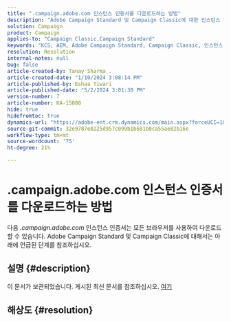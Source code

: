 ```yaml
---
title: ".campaign.adobe.com 인스턴스 인증서를 다운로드하는 방법"
description: "Adobe Campaign Standard 및 Campaign Classic에 대한 인스턴스 인증서를 다운로드하는 방법을 알아봅니다."
solution: Campaign
product: Campaign
applies-to: "Campaign Classic,Campaign Standard"
keywords: "KCS, AEM, Adobe Campaign Standard, Campaign Classic, 인스턴스 인증서, .campaign.adobe.com"
resolution: Resolution
internal-notes: null
bug: false
article-created-by: Tanay Sharma .
article-created-date: "1/10/2024 3:08:14 PM"
article-published-by: Eshaa Tiwari
article-published-date: "5/2/2024 3:01:30 PM"
version-number: 7
article-number: KA-15088
hide: true
hidefromtoc: true
dynamics-url: "https://adobe-ent.crm.dynamics.com/main.aspx?forceUCI=1&pagetype=entityrecord&etn=knowledgearticle&id=e7004411-caaf-ee11-a569-6045bd006e5a"
source-git-commit: 32e9787e8225d957c099b1b681b0ca55ae82b16e
workflow-type: tm+mt
source-wordcount: '75'
ht-degree: 21%

---
```


# .campaign.adobe.com 인스턴스 인증서를 다운로드하는 방법


다음 *.campaign.adobe.com* 인스턴스 인증서는 모든 브라우저를 사용하여 다운로드할 수 있습니다. Adobe Campaign Standard 및 Campaign Classic에 대해서는 아래에 언급된 단계를 참조하십시오.

## 설명 {#description}

이 문서가 보관되었습니다. 게시된 최신 문서를 참조하십시오. [여기](https://experienceleague.adobe.com/search.html#sort=relevancy)

## 해상도 {#resolution}

